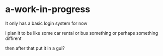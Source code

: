 # a-work-in-progress
It only has a basic login system for now

i plan it to be like some car rental or bus something or perhaps something diffirent 

then after that put it in a gui?
